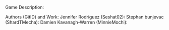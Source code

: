 Game Description:

Authors (GitID) and Work:
Jennifer Rodriguez (Seshat02):
Stephan bunjevac (ShardTMecha):
Damien Kavanagh-Warren (MinnieMochi):
